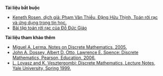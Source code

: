 **Tài liệu bắt buộc**  
  
* [Keneth Rosen, dịch giả: Phạm Văn Thiều, Đặng Hữu Thịnh, Toán rời rạc và ứng dụng trong tin học.](https://example.com)  
* [Bài tập toán rời rạc của Đỗ Đức Giáo](https://example.com)  
  
**Tài liệu tham khảo thêm**  
  
* [Miguel A. Lerma. Notes on Discrete Mathematics. 2005.](https://example.com)  
* [John A. Dossey, Albert D. Otto, Lawrence E. Spence: Discrete Mathematics, Pearson, Education, 2006.](https://example.com)  
* [L. Lovasz and K. Vesztergombi: Discrete Mathematics, Lecture Notes, Yale University, Spring 1999.](https://example.com)  
  
